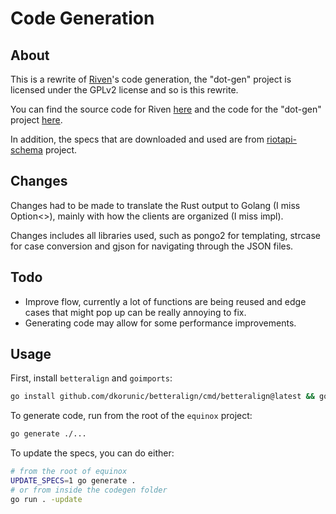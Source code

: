 # Code Generation

## About

This is a rewrite of [Riven](https://github.com/MingweiSamuel/Riven/)'s code generation, the "dot-gen" project is licensed under the GPLv2 license and so is this rewrite.

You can find the source code for Riven [here](https://github.com/MingweiSamuel/Riven/) and the code for the "dot-gen" project [here](https://github.com/MingweiSamuel/Riven/tree/v/2.x.x/riven/srcgen).

In addition, the specs that are downloaded and used are from [riotapi-schema](https://github.com/MingweiSamuel/riotapi-schema) project.

## Changes

Changes had to be made to translate the Rust output to Golang (I miss Option<>), mainly with how the clients are organized (I miss impl).

Changes includes all libraries used, such as pongo2 for templating, strcase for case conversion and gjson for navigating through the JSON files.

## Todo

- Improve flow, currently a lot of functions are being reused and edge cases that might pop up can be really annoying to fix.
- Generating code may allow for some performance improvements.

## Usage

First, install `betteralign` and `goimports`:

```bash
go install github.com/dkorunic/betteralign/cmd/betteralign@latest && go install golang.org/x/tools/cmd/goimports@latest`
```

To generate code, run from the root of the `equinox` project:

```bash
go generate ./...
```

To update the specs, you can do either:

```bash
# from the root of equinox
UPDATE_SPECS=1 go generate .
# or from inside the codegen folder
go run . -update
```
